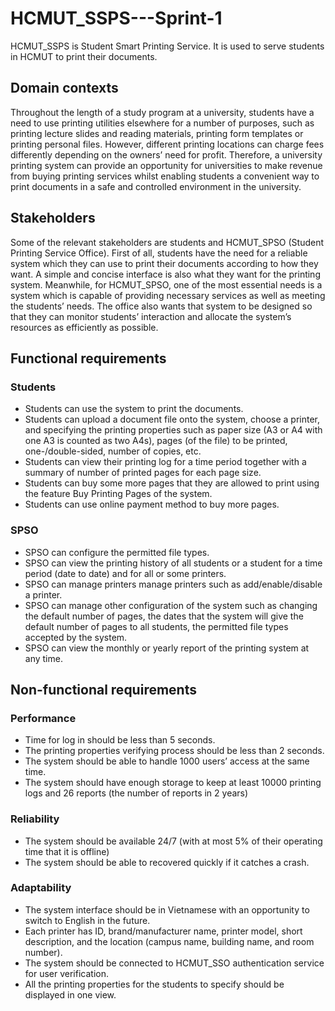 # HCMUT_SSPS---Sprint-1
HCMUT_SSPS is Student Smart Printing Service. It is used to serve students in HCMUT to print their documents.
## Domain contexts
Throughout the length of a study program at a university, students have a need to use printing utilities elsewhere for a number of purposes, such as printing lecture slides and reading materials, printing form templates or printing personal files. However, different printing locations can charge fees differently depending on the owners’ need for profit. Therefore, a university printing system can provide an opportunity for universities to make revenue from buying printing services whilst enabling students a convenient way to print documents in a safe and controlled environment in the university.
## Stakeholders
Some of the relevant stakeholders are students and HCMUT_SPSO (Student Printing Service Office). First of all, students have the need for a reliable system which they can use to print their documents according to how they want. A simple and concise interface is also what they want for the printing system. Meanwhile, for HCMUT_SPSO, one of the most essential needs is a system which is capable of providing necessary services as well as meeting the students’ needs. The office also wants that system to be designed so that they can monitor students’ interaction and allocate the system’s resources as efficiently as possible.
## Functional requirements
### Students
- Students can use the system to print the documents.
- Students can upload a document file onto the system, choose a printer, and specifying the printing properties such as paper size (A3 or A4 with one A3 is counted as two A4s), pages (of the file) to be printed, one-/double-sided, number of copies, etc.
- Students can view their printing log for a time period together with a summary of number of printed pages for each page size.
- Students can buy some more pages that they are allowed to print using the feature Buy Printing Pages of the system.
- Students can use online payment method to buy more pages.
### SPSO
- SPSO can configure the permitted file types.
- SPSO can view the printing history of all students or a student for a time period (date to date) and for all or some printers.
- SPSO can manage printers manage printers such as add/enable/disable a printer.
- SPSO can manage other configuration of the system such as changing the default number of pages, the dates that the system will give the default number of pages to all students, the permitted file types accepted by the system.
- SPSO can view the monthly or yearly report of the printing system at any time.
## Non-functional requirements
### Performance
- Time for log in should be less than 5 seconds.
- The printing properties verifying process should be less than 2 seconds.
- The system should be able to handle 1000 users’ access at the same time.
- The system should have enough storage to keep at least 10000 printing logs and 26 reports (the number of reports in 2 years)
### Reliability
- The system should be available 24/7 (with at most 5% of their operating time that it is offline)
- The system should be able to recovered quickly if it catches a crash.
### Adaptability
- The system interface should be in Vietnamese with an opportunity to switch to English in the future.
- Each printer has ID, brand/manufacturer name, printer model, short description, and the location (campus name, building name, and room number).
- The system should be connected to HCMUT_SSO authentication service for user verification.
- All the printing properties for the students to specify should be displayed in one view. 
